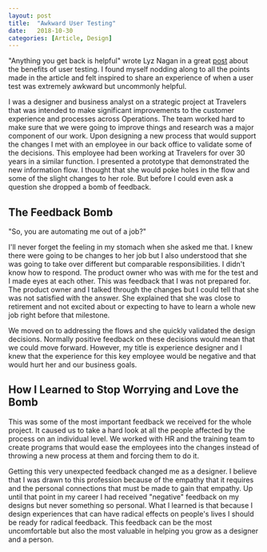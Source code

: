 ```yaml
---
layout: post
title:  "Awkward User Testing"
date:   2018-10-30
categories: [Article, Design]
---
```

"Anything you get back is helpful" wrote Lyz Nagan in a great [post](https://www.clockwork.com/news/2017/09/11/770/the_one_thing_you_always_get_from_user_testing) about the benefits of user testing. I found myself nodding along to all the points made in the article and felt inspired to share an experience of when a user test was extremely awkward but uncommonly helpful.

I was a designer and business analyst on a strategic project at Travelers that was intended to make significant improvements to the customer experience and processes across Operations. The team worked hard to make sure that we were going to improve things and research was a major component of our work. Upon designing a new process that would support the changes I met with an employee in our back office to validate some of the decisions. This employee had been working at Travelers for over 30 years in a similar function. I presented a prototype that demonstrated the new information flow. I thought that she would poke holes in the flow and some of the slight changes to her role. But before I could even ask a question she dropped a bomb of feedback.

## The Feedback Bomb
"So, you are automating me out of a job?"

I'll never forget the feeling in my stomach when she asked me that. I knew there were going to be changes to her job but I also understood that she was going to take over different but comparable responsibilities. I didn't know how to respond. The product owner who was with me for the test and I made eyes at each other. This was feedback that I was not prepared for. The product owner and I talked through the changes but I could tell that she was not satisfied with the answer. She explained that she was close to retirement and not excited about or expecting to have to learn a whole new job right before that milestone.

We moved on to addressing the flows and she quickly validated the design decisions. Normally positive feedback on these decisions would mean that we could move forward. However, my title is experience designer and I knew that the experience for this key employee would be negative and that would hurt her and our business goals.

## How I Learned to Stop Worrying and Love the Bomb
This was some of the most important feedback we received for the whole project. It caused us to take a hard look at all the people affected by the process on an individual level. We worked with HR and the training team to create programs that would ease the employees into the changes instead of throwing a new process at them and forcing them to do it.

Getting this very unexpected feedback changed me as a designer. I believe that I was drawn to this profession because of the empathy that it requires and the personal connections that must be made to gain that empathy. Up until that point in my career I had received "negative" feedback on my designs but never something so personal. What I learned is that because I design experiences that can have radical effects on people's lives I should be ready for radical feedback. This feedback can be the most uncomfortable but also the most valuable in helping you grow as a designer and a person.
